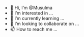 - 👋 Hi, I’m @Musulma
- 👀 I’m interested in ...
- 🌱 I’m currently learning ...
- 💞️ I’m looking to collaborate on ...
- 📫 How to reach me ...

<!---
Musulma/Musulma is a ✨ special ✨ repository because its `README.md` (this file) appears on your GitHub profile.
You can click the Preview link to take a look at your changes.
--->
